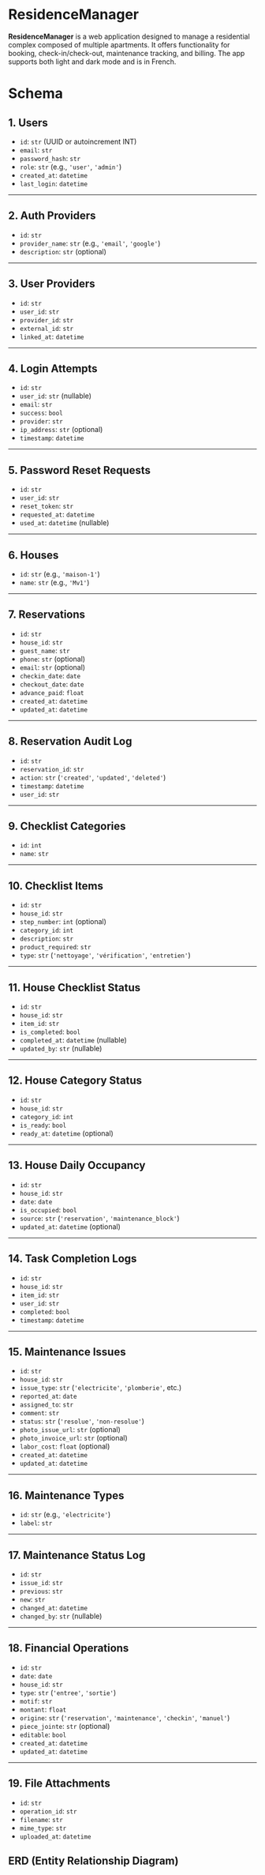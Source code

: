 # ResidenceManager

**ResidenceManager** is a web application designed to manage a residential complex composed of multiple apartments. It offers functionality for booking, check-in/check-out, maintenance tracking, and billing. The app supports both light and dark mode and is in French.

# Schema


## **1. Users**

* `id`: `str` (UUID or autoincrement INT)
* `email`: `str`
* `password_hash`: `str`
* `role`: `str` (e.g., `'user'`, `'admin'`)
* `created_at`: `datetime`
* `last_login`: `datetime`

---

## **2. Auth Providers**

* `id`: `str`
* `provider_name`: `str` (e.g., `'email'`, `'google'`)
* `description`: `str` (optional)

---

## **3. User Providers**

* `id`: `str`
* `user_id`: `str`
* `provider_id`: `str`
* `external_id`: `str`
* `linked_at`: `datetime`

---

## **4. Login Attempts**

* `id`: `str`
* `user_id`: `str` (nullable)
* `email`: `str`
* `success`: `bool`
* `provider`: `str`
* `ip_address`: `str` (optional)
* `timestamp`: `datetime`

---

## **5. Password Reset Requests**

* `id`: `str`
* `user_id`: `str`
* `reset_token`: `str`
* `requested_at`: `datetime`
* `used_at`: `datetime` (nullable)

---

## **6. Houses**

* `id`: `str` (e.g., `'maison-1'`)
* `name`: `str` (e.g., `'Mv1'`)

---

## **7. Reservations**

* `id`: `str`
* `house_id`: `str`
* `guest_name`: `str`
* `phone`: `str` (optional)
* `email`: `str` (optional)
* `checkin_date`: `date`
* `checkout_date`: `date`
* `advance_paid`: `float`
* `created_at`: `datetime`
* `updated_at`: `datetime`

---

## **8. Reservation Audit Log**

* `id`: `str`
* `reservation_id`: `str`
* `action`: `str` (`'created'`, `'updated'`, `'deleted'`)
* `timestamp`: `datetime`
* `user_id`: `str`

---

## **9. Checklist Categories**

* `id`: `int`
* `name`: `str`

---

## **10. Checklist Items**

* `id`: `str`
* `house_id`: `str`
* `step_number`: `int` (optional)
* `category_id`: `int`
* `description`: `str`
* `product_required`: `str`
* `type`: `str` (`'nettoyage'`, `'vérification'`, `'entretien'`)

---

## **11. House Checklist Status**

* `id`: `str`
* `house_id`: `str`
* `item_id`: `str`
* `is_completed`: `bool`
* `completed_at`: `datetime` (nullable)
* `updated_by`: `str` (nullable)

---

## **12. House Category Status**

* `id`: `str`
* `house_id`: `str`
* `category_id`: `int`
* `is_ready`: `bool`
* `ready_at`: `datetime` (optional)

---

## **13. House Daily Occupancy**

* `id`: `str`
* `house_id`: `str`
* `date`: `date`
* `is_occupied`: `bool`
* `source`: `str` (`'reservation'`, `'maintenance_block'`)
* `updated_at`: `datetime` (optional)

---

## **14. Task Completion Logs**

* `id`: `str`
* `house_id`: `str`
* `item_id`: `str`
* `user_id`: `str`
* `completed`: `bool`
* `timestamp`: `datetime`

---

## **15. Maintenance Issues**

* `id`: `str`
* `house_id`: `str`
* `issue_type`: `str` (`'electricite'`, `'plomberie'`, etc.)
* `reported_at`: `date`
* `assigned_to`: `str`
* `comment`: `str`
* `status`: `str` (`'resolue'`, `'non-resolue'`)
* `photo_issue_url`: `str` (optional)
* `photo_invoice_url`: `str` (optional)
* `labor_cost`: `float` (optional)
* `created_at`: `datetime`
* `updated_at`: `datetime`

---

## **16. Maintenance Types**

* `id`: `str` (e.g., `'electricite'`)
* `label`: `str`

---

## **17. Maintenance Status Log**

* `id`: `str`
* `issue_id`: `str`
* `previous`: `str`
* `new`: `str`
* `changed_at`: `datetime`
* `changed_by`: `str` (nullable)

---

## **18. Financial Operations**

* `id`: `str`
* `date`: `date`
* `house_id`: `str`
* `type`: `str` (`'entree'`, `'sortie'`)
* `motif`: `str`
* `montant`: `float`
* `origine`: `str` (`'reservation'`, `'maintenance'`, `'checkin'`, `'manuel'`)
* `piece_jointe`: `str` (optional)
* `editable`: `bool`
* `created_at`: `datetime`
* `updated_at`: `datetime`

---

## **19. File Attachments**

* `id`: `str`
* `operation_id`: `str`
* `filename`: `str`
* `mime_type`: `str`
* `uploaded_at`: `datetime`




## ERD (Entity Relationship Diagram)

